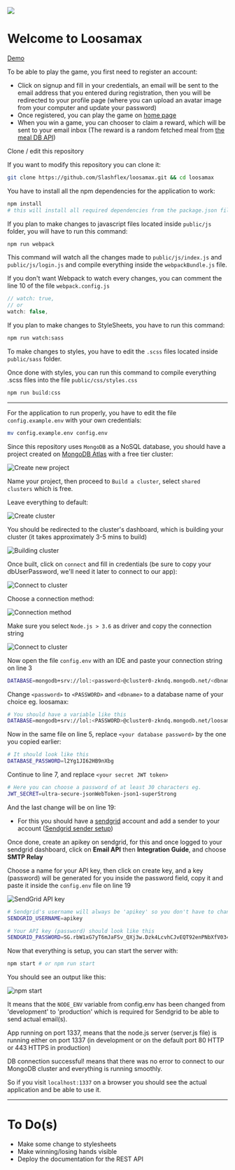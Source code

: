 <a href="https://codeclimate.com/github/Slashflex/loosamax/maintainability"><img src="https://api.codeclimate.com/v1/badges/7ae766cf636102529853/maintainability" /></a>

# Welcome to Loosamax
[Demo](https://loosamax.herokuapp.com/)

To be able to play the game, you first need to register an account:

- Click on signup and fill in your credentials, an email will be sent to the email address that you entered during registration, then you will be redirected to your profile page (where you can upload an avatar image from your computer and update your password)
- Once registered, you can play the game on [home page](https://loosamax.herokuapp.com/)
- When you win a game, you can chooser to claim a reward, which will be sent to your email inbox (The reward is a random fetched meal from [the meal DB API](https://www.themealdb.com/))

Clone / edit this repository

If you want to modify this repository you can clone it:

```sh
git clone https://github.com/Slashflex/loosamax.git && cd loosamax
```

You have to install all the npm dependencies for the application to work:

```sh
npm install 
# this will install all required dependencies from the package.json file
```

If you plan to make changes to javascript files located inside ```public/js``` folder, you will have to run this command:

```sh
npm run webpack
```

This command will watch all the changes made to ```public/js/index.js``` and ```public/js/login.js``` and compile everything inside the ```webpackBundle.js``` file.

If you don't want Webpack to watch every changes, you can comment the line 10 of the file ```webpack.config.js```

```js
// watch: true,  
// or
watch: false,
```

If you plan to make changes to StyleSheets, you have to run this command:

```sh
npm run watch:sass
```

To make changes to styles, you have to edit the ```.scss``` files located inside ```public/sass``` folder.

Once done with styles, you can run this command to compile everything .scss files into the file ```public/css/styles.css```

```sh
npm run build:css
```

***

For the application to run properly, you have to edit the file ```config.example.env``` with your own credentials:

```sh
mv config.example.env config.env
```

Since this repository uses ```MongoDB``` as a NoSQL database, you should have a project created on [MongoDB Atlas](https://www.mongodb.com/cloud/atlas) with a free tier cluster:

 ![Create new project](https://i.imgur.com/9geMuH8.png)

Name your project, then proceed to ```Build a cluster```, select ```shared clusters``` which is free.

Leave everything to default:

![Create cluster](https://i.imgur.com/P75ohGn.png)

You should be redirected to the cluster's dashboard, which is building your cluster (it takes approximately 3-5 mins to build)

![Building cluster](https://i.imgur.com/VujdPMy.png)

Once built, click on ```connect``` and fill in credentials (be sure to copy your dbUserPassword, we'll need it later to connect to our app):

![Connect to cluster](https://i.imgur.com/LMaYsNY.png)

Choose a connection method:

![Connection method](https://i.imgur.com/Rc2Z94s.png)

Make sure you select ```Node.js > 3.6``` as driver and copy the connection string

![Connect to cluster](https://i.imgur.com/pipfUHD.png)

Now open the file ```config.env``` with an IDE and paste your connection string on line 3 

```sh
DATABASE=mongodb+srv://lol:<password>@cluster0-zkndq.mongodb.net/<dbname>?retryWrites=true&w=majority
```

Change ```<password>``` to ```<PASSWORD>``` and ```<dbname>``` to a database name of your choice eg. loosamax:

```sh
# You should have a variable like this
DATABASE=mongodb+srv://lol:<PASSWORD>@cluster0-zkndq.mongodb.net/loosamax?retryWrites=true&w=majority
```

Now in the same file on line 5, replace ```<your database password>``` by the one you copied earlier:

```sh
# It should look like this
DATABASE_PASSWORD=l2Yg1JI62HB9nXbg
```

Continue to line 7,  and replace ```<your secret JWT token>```

```sh
# Here you can choose a password of at least 30 characters eg.
JWT_SECRET=ultra-secure-jsonWebToken-json1-superStrong
```

And the last change will be on line 19:

- For this you should have a [sendgrid](https://sendgrid.com/) account and add a sender to your account ([Sendgrid sender setup](https://sendgrid.com/docs/ui/sending-email/senders/))

Once done, create an apikey on sendgrid, for this and once logged to your sendgrid dashboard, click on **Email API** then **Integration Guide**, and choose **SMTP Relay**

Choose a name for your API key, then click on create key, and a key (password) will be generated for you inside the password field, copy it and paste it inside the ```config.env``` file on line 19

![SendGrid API key](https://i.imgur.com/gbrWPhS.png)

```sh
# Sendgrid's username will always be 'apikey' so you don't have to change it
SENDGRID_USERNAME=apikey

# Your API key (password) should look like this
SENDGRID_PASSWORD=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
```

Now that everything is setup, you can start the server with:

```sh
npm start # or npm run start
```

You should see an output like this:

![npm start](https://i.imgur.com/NKVMdys.png)

It means that the ```NODE_ENV``` variable from config.env has been changed from 'development' to 'production' which is required for Sendgrid to be able to send actual email(s).

App running on port 1337, means that the node.js server (server.js file) is running either on port 1337 (in development or on the default port 80 HTTP or 443 HTTPS in production)

DB connection successful! means that there was no error to connect to our MongoDB cluster and everything is running smoothly.

So if you visit ```localhost:1337``` on a browser you should see the actual application and be able to use it.

***
# To Do(s)
 - Make some change to stylesheets
 - Make winning/losing hands visible
 - Deploy the documentation for the REST API 